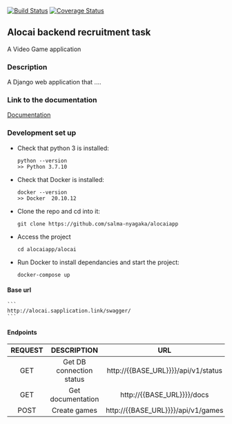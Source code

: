 [![Build Status](https://app.travis-ci.com/salma-nyagaka/alocaiapp.svg?branch=develop)](https://app.travis-ci.com/salma-nyagaka/alocaiapp)
[![Coverage Status](https://coveralls.io/repos/github/salma-nyagaka/alocaiapp/badge.svg?branch=develop)](https://coveralls.io/github/salma-nyagaka/alocaiapp?branch=develop)

## Alocai backend recruitment task
A Video Game  application

### Description
A Django web application that ....

### Link to the documentation
 [Documentation](http://alocai.sapplication.link/swagger/)

### Development set up

-   Check that python 3 is installed:

    ```
    python --version
    >> Python 3.7.10
    ```

-   Check that Docker is installed:

    ```
    docker --version
    >> Docker  20.10.12
    ```

-   Clone the repo and cd into it:

    ```
    git clone https://github.com/salma-nyagaka/alocaiapp
    ```

- Access the project

    ```
    cd alocaiapp/alocai
    ```

-   Run Docker to install dependancies and start the project:

    ```
    docker-compose up
    ```
 
 #### Base url
    ```
    http://alocai.sapplication.link/swagger/
    ```

 #### Endpoints
| REQUEST | DESCRIPTION  | URL  |
| :-----: | :-: | :-: |
| GET | Get DB connection status |  http://{{BASE_URL}}}}/api/v1/status |
| GET | Get documentation|  http://{{BASE_URL}}}}/docs |
| POST | Create games|  http://{{BASE_URL}}}}/api/v1/games |
